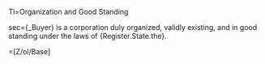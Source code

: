 Ti=Organization and Good Standing

sec={_Buyer} is a corporation duly organized, validly existing, and in good standing under the laws of {Register.State.the}.

=[Z/ol/Base]
